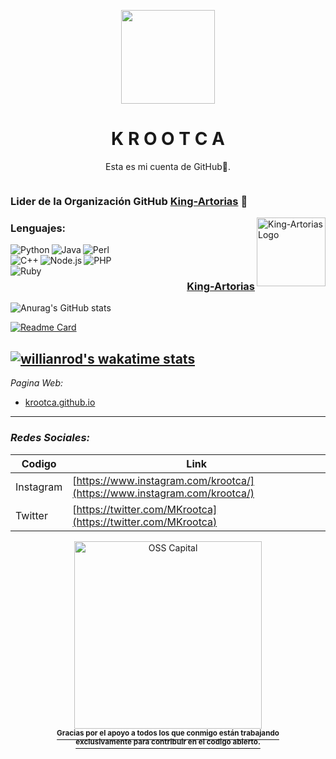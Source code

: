 <p align="center">
  <img width="150px" src="https://avatars.githubusercontent.com/u/63897401?v=4">
</p>

<h1 align="center">K R O O T C A</h1>

<p align="center">Esta es mi cuenta de GitHub🏴.</p>

<p align="center">
  <a aria-label="krootca" href="#">
	<img src="https://img.shields.io/badge/krootca-Bievenido%20a%20mi%20GitHub-blueviolet" alt="">
  </a>
</p>

### Lider de la Organización GitHub [King-Artorias](https://github.com/King-Artorias) 🐺

<img src="https://avatars.githubusercontent.com/u/89755140?s=200&v=4" align="right"
     alt="King-Artorias Logo" width="110" height="110">
### Lenguajes:

<img src="https://img.shields.io/badge/Python-100%25-blueviolet" align="left"
     alt="Python">
<img src="https://img.shields.io/badge/Java-60%25-blueviolet" align="left"
     alt="Java">
<img src="https://img.shields.io/badge/Perl-60%25-blueviolet" align="left"
     alt="Perl">
<br>
<img src="https://img.shields.io/badge/C++-100%25-blueviolet" align="left"
     alt="C++">
<img src="https://img.shields.io/badge/Node.js-60%25-blueviolet" align="left"
     alt="Node.js">
<img src="https://img.shields.io/badge/PHP-100%25-blueviolet" align="left"
     alt="PHP">
<br>
<img src="https://img.shields.io/badge/Ruby-40%25-blueviolet" align="left"
     alt="Ruby">

<h3 align="right">	
	<a href="https://github.com/King-Artorias">King-Artorias</a>
</h3>

![Anurag's GitHub stats](https://github-readme-stats.vercel.app/api?username=krootca&show_icons=true&theme=radical)

[![Readme Card](https://github-readme-stats.vercel.app/api/pin/?username=krootca&repo=App-Flask)](https://github.com/krootca/App-Flask)

[![willianrod's wakatime stats](https://github-readme-stats.vercel.app/api/wakatime?username=krootca)](https://github.com/krootca/App-Flask)
---------------------------
_Pagina Web:_
- [krootca.github.io](http://krootca.github.io)
---------------------------

### _Redes Sociales:_

| Codigo | Link |
| ------ | ------ |
| Instagram | [https://www.instagram.com/krootca/](https://www.instagram.com/krootca/) |
| Twitter | [https://twitter.com/MKrootca](https://twitter.com/MKrootca) |


<div align="center">
              <a href="https://krootca.github.io/">
			<div>
				<img src="https://github.com/krootca/Ofuscated-Python3/blob/main/logo.gif" width="300" alt="OSS Capital">
			</div>
			<div>
				<sup><b>Gracias por el apoyo a todos los que conmigo están trabajando<br>exclusivamente para contribuir en el codigo abierto.</b></sup>
			</div>
		</a>
                                                                                                                                 </div>
